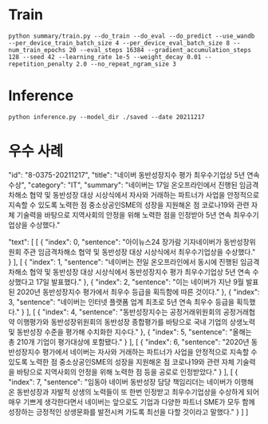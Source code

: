# Train
```
python summary/train.py --do_train --do_eval --do_predict --use_wandb --per_device_train_batch_size 4 --per_device_eval_batch_size 8 --num_train_epochs 20 --eval_steps 16384 --gradient_accumulation_steps 128 --seed 42 --learning_rate 1e-5 --weight_decay 0.01 --repetition_penalty 2.0 --no_repeat_ngram_size 3
```


# Inference
```
python inference.py --model_dir ./saved --date 20211217
```

# 우수 사례

"id": "8-0375-20211217",
"title": "네이버 동반성장지수 평가 최우수기업상 5년 연속 수상",
"category": "IT",
"summary": "네이버는 17일 온오프라인에서 진행된 임금격차해소 협약 및 동반성장 대상 시상식에서 자사와 거래하는 파트너가 사업을 안정적으로 지속할 수 있도록 노력한 점 중소상공인SME의 성장을 지원해온 점 코로나19와 관련 자체 기술력을 바탕으로 지역사회의 안정을 위해 노력한 점을 인정받아 5년 연속 최우수기업상을 수상했다."

"text": 
[
    [
        {
            "index": 0,
            "sentence": "아이뉴스24 장가람 기자네이버가 동반성장위원회 주관 임금격차해소 협약 및 동반성장 대상 시상식에서 최우수기업상을 수상했다."
        }
    ],
    [
        {
            "index": 1,
            "sentence": "네이버는 전일 온오프라인에서 동시에 진행된 임금격차해소 협약 및 동반성장 대상 시상식에서 동반성장지수 평가 최우수기업상 5년 연속 수상했다고 17일 발표했다."
        },
        {
            "index": 2,
            "sentence": "이는 네이버가 지난 9월 발표된 2020년 동반성장지수 평가에서 최우수 등급을 획득함에 따른 것이다."
        },
        {
            "index": 3,
            "sentence": "네이버는 인터넷 플랫폼 업계 최초로 5년 연속 최우수 등급을 획득했다."
        }
    ],
    [
        {
            "index": 4,
            "sentence": "동반성장지수는 공정거래위원회의 공정거래협약 이행평가와 동반성장위원회의 동반성장 종합평가를 바탕으로 국내 기업의 상생노력 및 동반성장 수준을 평가해 수치화한 지수다."
        },
        {
            "index": 5,
            "sentence": "올해는 총 210개 기업이 평가대상에 포함됐다."
        }
    ],
    [
        {
            "index": 6,
            "sentence": "2020년 동반성장지수 평가에서 네이버는 자사와 거래하는 파트너가 사업을 안정적으로 지속할 수 있도록 노력한 점 중소상공인SME의 성장을 지원해온 점 코로나19와 관련 자체 기술력을 바탕으로 지역사회의 안정을 위해 노력한 점 등을 공로로 인정받았다."
        }
    ],
    [
        {
            "index": 7,
            "sentence": "임동아 네이버 동반성장 담당 책임리더는 네이버가 이행해 온 동반성장과 자발적 상생의 노력들이 또 한번 인정받고 최우수기업상을 수상하게 되어 매우 기쁘게 생각한다면서 네이버는 앞으로도 기업과 다양한 파트너 SME가 모두 함께 성장하는 긍정적인 상생문화를 발전시켜 가도록 최선을 다할 것이라고 말했다."
        }
    ]
]